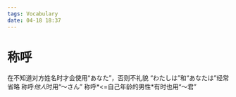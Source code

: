```yaml
---
tags: Vocabulary
date: 04-18 18:37
---
```


# 称呼

在不知道对方姓名时才会使用“あなた”，否则不礼貌
“わたしは”和“あなたは”经常省略
称呼*他人*时用“～さん”
称呼*<=自己年龄的男性*有时也用“～君”